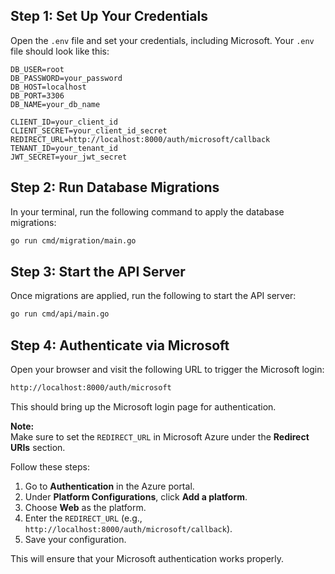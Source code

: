 ## Step 1: Set Up Your Credentials
Open the `.env` file and set your credentials, including Microsoft. Your `.env` file should look like this:

```env
DB_USER=root
DB_PASSWORD=your_password
DB_HOST=localhost
DB_PORT=3306
DB_NAME=your_db_name

CLIENT_ID=your_client_id
CLIENT_SECRET=your_client_id_secret
REDIRECT_URL=http://localhost:8000/auth/microsoft/callback
TENANT_ID=your_tenant_id
JWT_SECRET=your_jwt_secret

```

## Step 2: Run Database Migrations
In your terminal, run the following command to apply the database migrations:
```bash
go run cmd/migration/main.go

```
## Step 3: Start the API Server
Once migrations are applied, run the following to start the API server:
```bash
go run cmd/api/main.go
```
## Step 4: Authenticate via Microsoft
Open your browser and visit the following URL to trigger the Microsoft login:
```bash
http://localhost:8000/auth/microsoft
```
This should bring up the Microsoft login page for authentication.


**Note:**  
Make sure to set the `REDIRECT_URL` in Microsoft Azure under the **Redirect URIs** section.

Follow these steps:
1. Go to **Authentication** in the Azure portal.
2. Under **Platform Configurations**, click **Add a platform**.
3. Choose **Web** as the platform.
4. Enter the `REDIRECT_URL` (e.g., `http://localhost:8000/auth/microsoft/callback`).
5. Save your configuration.

This will ensure that your Microsoft authentication works properly.

